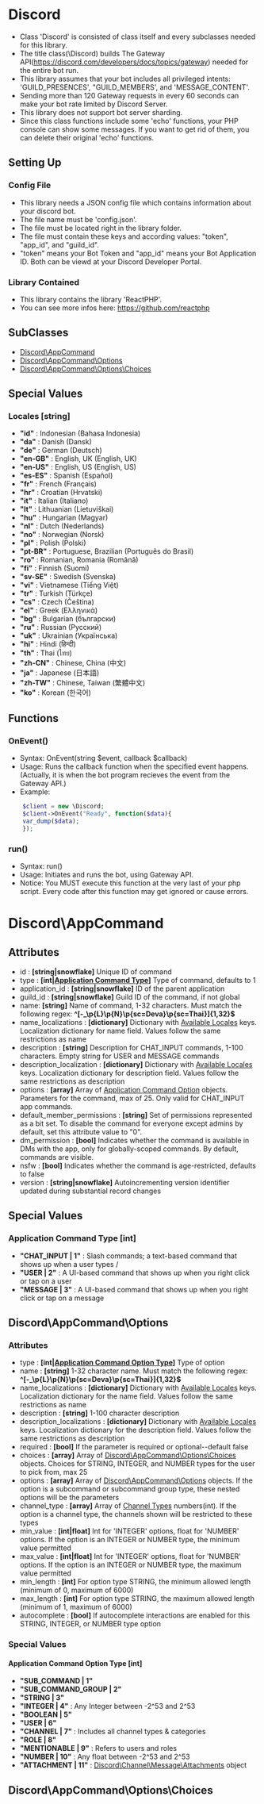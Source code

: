 # Discord

 - Class 'Discord' is consisted of class itself and every subclasses needed for this library.
 - The title class(\Discord) builds The Gateway API(https://discord.com/developers/docs/topics/gateway)
   needed for the entire bot run.
 - This library assumes that your bot includes all privileged intents: 'GUILD_PRESENCES', "GUILD_MEMBERS', and 'MESSAGE_CONTENT'.
 - Sending more than 120 Gateway requests in every 60 seconds can make your bot rate limited by Discord Server.
 - This library does not support bot server sharding.
 - Since this class functions include some 'echo' functions, your PHP console can show some messages.
   If you want to get rid of them, you can delete their original 'echo' functions.

## Setting Up

### Config File

 - This library needs a JSON config file which contains information about your discord bot.
 - The file name must be 'config.json'.
 - The file must be located right in the library folder.
 - The file must contain these keys and according values: "token", "app_id", and "guild_id".
 - "token" means your Bot Token and "app_id" means your Bot Application ID. Both can be viewd at your Discord Developer Portal.

### Library Contained

 - This library contains the library 'ReactPHP'.
 - You can see more infos here: https://github.com/reactphp

## SubClasses

 - [Discord\AppCommand](#discord-appcommand)
 - [Discord\AppCommand\Options](#discord-appcommand-options)
 - [Discord\AppCommand\Options\Choices](#discord-appcommand-options-choices)

## Special Values

### <a id="locales">Locales [string]</a>

 - **"id"**	: Indonesian	(Bahasa Indonesia)
 - **"da"** : Danish (Dansk)
 - **"de"** : German (Deutsch)
 - **"en-GB"** : English, UK (English, UK)
 - **"en-US"** : English, US (English, US)
 - **"es-ES"** : Spanish (Español)
 - **"fr"** : French (Français)
 - **"hr"** : Croatian (Hrvatski)
 - **"it"** : Italian (Italiano)
 - **"lt"** : Lithuanian (Lietuviškai)
 - **"hu"** : Hungarian (Magyar)
 - **"nl"** : Dutch (Nederlands)
 - **"no"** : Norwegian (Norsk)
 - **"pl"** : Polish (Polski)
 - **"pt-BR"** : Portuguese, Brazilian (Português do Brasil)
 - **"ro"** : Romanian, Romania (Română)
 - **"fi"** : Finnish (Suomi)
 - **"sv-SE"** : Swedish (Svenska)
 - **"vi"** : Vietnamese (Tiếng Việt)
 - **"tr"** : Turkish (Türkçe)
 - **"cs"** : Czech (Čeština)
 - **"el"** : Greek (Ελληνικά)
 - **"bg"** : Bulgarian (български)
 - **"ru"** : Russian (Pусский)
 - **"uk"** : Ukrainian (Українська)
 - **"hi"** : Hindi (हिन्दी)
 - **"th"** : Thai (ไทย)
 - **"zh-CN"** : Chinese, China (中文)
 - **"ja"** : Japanese (日本語)
 - **"zh-TW"** : Chinese, Taiwan (繁體中文)
 - **"ko"** : Korean (한국어)

## Functions

### OnEvent()

 - Syntax: OnEvent(string $event, callback $callback)
 - Usage: Runs the callback function when the specified event happens. <br/>
   (Actually, it is when the bot program recieves the event from the Gateway API.)
 - Example:

```php
    $client = new \Discord;
    $client->OnEvent("Ready", function($data){
    var_dump($data);
    });
```

### run()

 - Syntax: run()
 - Usage: Initiates and runs the bot, using Gateway API.
 - Notice: You MUST execute this function at the very last of your php script.
   Every code after this function may get ignored or cause errors.


# <a id="discord-appcommand">Discord\AppCommand</a>

## Attributes

 - id : **[string|snowflake]** Unique ID of command
 - type : **[int|[Application Command Type](#application-command-type)]** Type of command, defaults to 1
 - application_id : **[string|snowflake]** ID of the parent application
 - guild_id : **[string|snowflake]** Guild ID of the command, if not global
 - name: **[string]** 	Name of command, 1-32 characters. Must match the following regex:
   **^[-_\p{L}\p{N}\p{sc=Deva}\p{sc=Thai}]{1,32}$**
 - name_localizations : **[dictionary]** Dictionary with [Available Locales](#locales) keys. Localization dictionary for name field. Values follow the same restrictions as name
 - description : **[string]** Description for CHAT_INPUT commands, 1-100 characters. Empty string for USER and MESSAGE commands
 - description_localization : **[dictionary]** Dictionary with [Available Locales](#locales) keys. Localization dictionary for description field. Values follow the same restrictions as description
 - options : **[array]** Array of [Application Command Option](#discord-appcommand-options) objects. Parameters for the command, max of 25. Only valid for CHAT_INPUT app commands.
 - default_member_permissions : **[string]** Set of permissions represented as a bit set. To disable the command for everyone except admins by default, set this attribute value to "0".
 - dm_permission : **[bool]** Indicates whether the command is available in DMs with the app, only for globally-scoped commands. By default, commands are visible.
 - nsfw : **[bool]** Indicates whether the command is age-restricted, defaults to false
 - version : **[string|snowflake]** Autoincrementing version identifier updated during substantial record changes

## Special Values

### <a id="application-command-type">Application Command Type [int]</a>

 - **"CHAT_INPUT | 1"** : Slash commands; a text-based command that shows up when a user types /
 - **"USER | 2"** : A UI-based command that shows up when you right click or tap on a user
 - **"MESSAGE | 3"** : A UI-based command that shows up when you right click or tap on a message

## <a id="discord-appcommand-options">Discord\AppCommand\Options</a>

### Attributes

 - type : **[int|[Application Command Option Type](#application-command-option-type)]** Type of option
 - name : **[string]** 	1-32 character name. Must match the following regex: **^[-_\p{L}\p{N}\p{sc=Deva}\p{sc=Thai}]{1,32}$**
 - name_localizations : **[dictionary]** Dictionary with [Available Locales](#locales) keys. Localization dictionary for the name field. Values follow the same restrictions as name
 - description : **[string]** 1-100 character description
 - description_localizations : **[dictionary]** Dictionary with [Available Locales](#locales) keys. Localization dictionary for the description field. Values follow the same restrictions as description
 - required : **[bool]** If the parameter is required or optional--default false
 - choices : **[array]** Array of [Discord\AppCommand\Options\Choices](#discord-appcommand-options-choices) objects. Choices for STRING, INTEGER, and NUMBER types for the user to pick from, max 25
 - options : **[array]** Array of [Discord\AppCommand\Options](#discord-appcommand-options) objects. If the option is a subcommand or subcommand group type, these nested options will be the parameters
 - channel_type : **[array]** Array of [Channel Types](#channel-types) numbers(int). If the option is a channel type, the channels shown will be restricted to these types
 - min_value : **[int|float]** Int for 'INTEGER' options, float for 'NUMBER' options. If the option is an INTEGER or NUMBER type, the minimum value permitted
 - max_value : **[int|float]** Int for 'INTEGER' options, float for 'NUMBER' options. If the option is an INTEGER or NUMBER type, the maximum value permitted
 - min_length : **[int]**	For option type STRING, the minimum allowed length (minimum of 0, maximum of 6000)
 - max_length : **[int]** For option type STRING, the maximum allowed length (minimum of 1, maximum of 6000)
 - autocomplete : **[bool]** If autocomplete interactions are enabled for this STRING, INTEGER, or NUMBER type option

### Special Values

#### <a id="application-command-option-type">Application Command Option Type [int]</a>

 - **"SUB_COMMAND | 1"**
 - **"SUB_COMMAND_GROUP | 2"**
 - **"STRING | 3"**
 - **"INTEGER | 4"** : Any Integer between -2^53 and 2^53
 - **"BOOLEAN | 5"**
 - **"USER | 6"**
 - **"CHANNEL | 7"** : Includes all channel types & categories
 - **"ROLE | 8"**
 - **"MENTIONABLE | 9"** : Refers to users and roles
 - **"NUMBER | 10"** : Any float between -2^53 and 2^53
 - **"ATTACHMENT | 11"** : [Discord\Channel\Message\Attachments](#discord-channel-message-attachments) object

## <a id="discord-appcommand-options-choices">Discord\AppCommand\Options\Choices</a>
